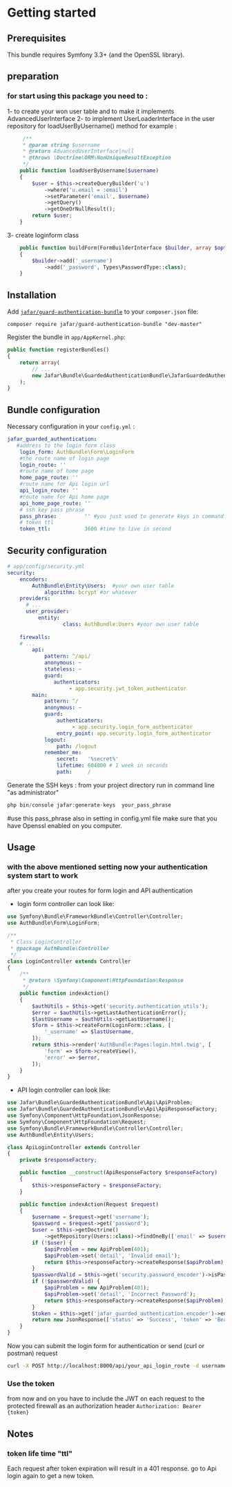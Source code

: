 Getting started
===============

Prerequisites
-------------

This bundle requires Symfony 3.3+ (and the OpenSSL library).

preparation
-----

### for start using this package you need to :
1- to create your won user table and to make it implements AdvancedUserInterface
2- to implement UserLoaderInterface in the user repository for loadUserByUsername() method for example :
```php
     /**
     * @param string $username
     * @return AdvancedUserInterface|null
     * @throws \Doctrine\ORM\NonUniqueResultException
     */
    public function loadUserByUsername($username)
    {
        $user = $this->createQueryBuilder('u')
            ->where('u.email = :email')
            ->setParameter('email', $username)
            ->getQuery()
            ->getOneOrNullResult();
        return $user;
    }
```
3- create loginform class
```php
    public function buildForm(FormBuilderInterface $builder, array $options)
    {
        $builder->add('_username')
            ->add('_password', Types\PasswordType::class);
    }
```


Installation
------------

Add [`jafar/guard-authentication-bundle`](https://packagist.org/packages/jafar/guard-authentication-bundle)
to your `composer.json` file:

    composer require jafar/guard-authentication-bundle "dev-master"

Register the bundle in `app/AppKernel.php`:

``` php
public function registerBundles()
{
    return array(
        // ...
        new Jafar\Bundle\GuardedAuthenticationBundle\JafarGuardedAuthenticationBundle(),
    );
}
```

Bundle configuration
---------------------
Necessary configuration in your `config.yml` :

``` yaml
jafar_guarded_authentication:
   #address to the login form class
    login_form: AuthBundle\Form\LoginForm
	#the route name of login page
    login_route: ''
	#route name of home page 
    home_page_route: ''
	#route name for Api login url
    api_login_route: ''
	#route name for Api home page
    api_home_page_route: ''
    # ssh key pass phrase
    pass_phrase:         '' #you just used to generate keys in command line
    # token ttl
    token_ttl:           3600 #time to live in second
```

Security configuration
-----------------------

```yaml
# app/config/security.yml
security:
    encoders:
        AuthBundle\Entity\Users:  #your own user table
            algorithm: bcrypt #or whatever
	providers:
      # ...
	  user_provider:
          entity:
                  class: AuthBundle:Users #your own user table
    
    firewalls:
	# ...
        api:
            pattern: ^/api/
            anonymous: ~
            stateless: ~
            guard:
               authenticators:
                    - app.security.jwt_token_authenticator
        main:
            pattern: ^/
            anonymous: ~
            guard:
                authenticators:
                     - app.security.login_form_authenticator
                entry_point: app.security.login_form_authenticator
            logout:
                path: /logout
            remember_me:
                secret:   '%secret%'
                lifetime: 604800 # 1 week in seconds
                path:     /
```

Generate the SSH keys :
from your project directory run in command line "as administrator"
``` php
php bin/console jafar:generate-keys  your_pass_phrase     
```
#use this pass_phrase also in setting in config.yml file
make sure that you have Openssl enabled on you computer.

Usage
-----

### with the above mentioned setting now your authentication system start to work
after you create your routes for form login and API authentication 
- login form controller can look like:
``` php
use Symfony\Bundle\FrameworkBundle\Controller\Controller;
use AuthBundle\Form\LoginForm;

/**
 * Class LoginController
 * @package AuthBundle\Controller
 */
class LoginController extends Controller
{
    /**
     * @return \Symfony\Component\HttpFoundation\Response
     */
    public function indexAction()
    {
        $authUtils = $this->get('security.authentication_utils');
        $error = $authUtils->getLastAuthenticationError();
        $lastUsername = $authUtils->getLastUsername();
        $form = $this->createForm(LoginForm::class, [
            '_username' => $lastUsername,
        ]);
        return $this->render('AuthBundle:Pages:login.html.twig', [
            'form' => $form->createView(),
            'error' => $error,
        ]);
    }
}

```

- API login controller can look like:
``` php
use Jafar\Bundle\GuardedAuthenticationBundle\Api\ApiProblem;
use Jafar\Bundle\GuardedAuthenticationBundle\Api\ApiResponseFactory;
use Symfony\Component\HttpFoundation\JsonResponse;
use Symfony\Component\HttpFoundation\Request;
use Symfony\Bundle\FrameworkBundle\Controller\Controller;
use AuthBundle\Entity\Users;

class ApiLoginController extends Controller
{
    private $responseFactory;

    public function __construct(ApiResponseFactory $responseFactory)
    {
        $this->responseFactory = $responseFactory;
    }

    public function indexAction(Request $request)
    {
        $username = $request->get('username');
        $password = $request->get('password');
        $user = $this->getDoctrine()
            ->getRepository(Users::class)->findOneBy(['email' => $username]);
        if (!$user) {
            $apiProblem = new ApiProblem(401);
            $apiProblem->set('detail', 'Invalid email');
            return $this->responseFactory->createResponse($apiProblem);
        }
        $passwordValid = $this->get('security.password_encoder')->isPasswordValid($user, $password);
        if (!$passwordValid) {
            $apiProblem = new ApiProblem(401);
            $apiProblem->set('detail', 'Incorrect Password');
            return $this->responseFactory->createResponse($apiProblem);
        }
        $token = $this->get('jafar_guarded_authentication.encoder')->encode(['username' => $username]);
        return new JsonResponse(['status' => 'Success', 'token' => 'Bearer ' . $token]);
    }
}
```

Now you can submit the login form for authentication or send (curl or postman) request

```bash
curl -X POST http://localhost:8000/api/your_api_login_route -d username=your_email -d password=your_password
``` 

### Use the token

from now and on you have to include the JWT on each request to the protected firewall as an authorization header
 `Authorization: Bearer {token}`

Notes
-----

### token life time "ttl"

Each request after token expiration will result in a 401 response.
go to Api login again to get a new token. 

